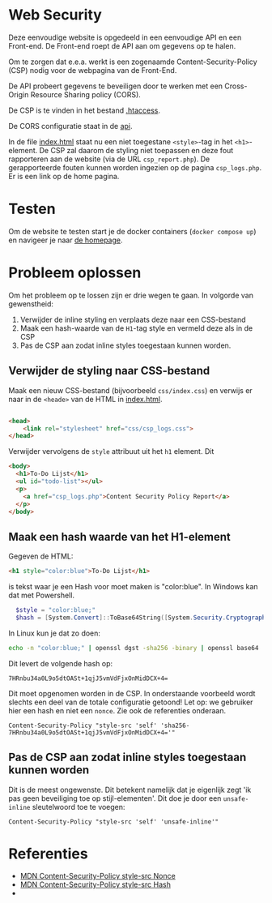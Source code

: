 # Web Security

Deze eenvoudige website is opgedeeld in een eenvoudige API en een Front-end. De Front-end roept de API aan om gegevens
op te halen.

Om te zorgen dat e.e.a. werkt is een zogenaamde Content-Security-Policy (CSP) nodig voor de webpagina van de Front-End.

De API probeert gegevens te beveiligen door te werken met een Cross-Origin Resource Sharing policy (CORS).

De CSP is te vinden in het bestand [.htaccess](./web/src/.htaccess).

De CORS configuratie staat in de [api](./api/index.php).

In de file [index.html](./web/src/index.html) staat nu een niet toegestane `<style>`-tag in het `<h1>`-element. De
CSP zal daarom de styling niet toepassen en deze fout rapporteren aan de website (via de URL `csp_report.php`). De
gerapporteerde fouten kunnen worden ingezien op de pagina `csp_logs.php`. Er is een link op de home pagina.

# Testen

Om de website te testen start je de docker containers (`docker compose up`) en navigeer je naar
[de homepage](http://localhost:8080/).

# Probleem oplossen

Om het probleem op te lossen zijn er drie wegen te gaan. In volgorde van gewenstheid:

1. Verwijder de inline styling en verplaats deze naar een CSS-bestand
2. Maak een hash-waarde van de `H1`-tag style en vermeld deze als in de CSP
3. Pas de CSP aan zodat inline styles toegestaan kunnen worden.

## Verwijder de styling naar CSS-bestand

Maak een nieuw CSS-bestand (bijvoorbeeld `css/index.css`) en verwijs er naar in de `<heade>` van de HTML in
[index.html](./web/src/index.html).

```html

<head>
    <link rel="stylesheet" href="css/csp_logs.css">
</head>
```

Verwijder vervolgens de `style` attribuut uit het `h1` element. Dit 
```html
<body>
  <h1>To-Do Lijst</h1>
  <ul id="todo-list"></ul>
  <p>
    <a href="csp_logs.php">Content Security Policy Report</a>
  </p>
</body>

```

## Maak een hash waarde van het H1-element

Gegeven de HTML:

```html
<h1 style="color:blue">To-Do Lijst</h1>
```

is tekst waar je een Hash voor moet maken is "color:blue". In Windows kan dat met Powershell. 

```powershell
  $style = "color:blue;"
  $hash = [System.Convert]::ToBase64String([System.Security.Cryptography.SHA256]::Create().ComputeHash([System.Text.Encoding]::UTF8.GetBytes($style))) "sha256-$hash"

```

In Linux kun je dat zo doen: 

```bash
echo -n "color:blue;" | openssl dgst -sha256 -binary | openssl base64
```

Dit levert de volgende hash op:

```text
7HRnbu34a0L9o5dtOASt+1qjJ5vmVdFjxOnMidDCX+4=
```

Dit moet opgenomen worden in de CSP. In onderstaande voorbeeld wordt slechts een deel van de totale configuratie getoond!
Let op: we gebruiker hier een hash en niet een `nonce`. Zie ook de referenties onderaan.

```apacheconf
Content-Security-Policy "style-src 'self' 'sha256-7HRnbu34a0L9o5dtOASt+1qjJ5vmVdFjxOnMidDCX+4='"

```

## Pas de CSP aan zodat inline styles toegestaan kunnen worden

Dit is de meest ongewenste. Dit betekent namelijk dat je eigenlijk zegt 'ik pas geen beveiliging toe op stijl-elementen'. 
Dit doe je door een `unsafe-inline` sleutelwoord toe te voegen:

```apacheconf
Content-Security-Policy "style-src 'self' 'unsafe-inline'"

```



# Referenties

* [MDN Content-Security-Policy style-src Nonce](https://developer.mozilla.org/en-US/docs/Web/HTTP/Reference/Headers/Content-Security-Policy/style-src)
* [MDN Content-Security-Policy style-src Hash](https://developer.mozilla.org/en-US/docs/Web/HTTP/Reference/Headers/Content-Security-Policy#hash_algorithm-hash_value)
* 